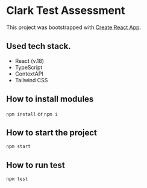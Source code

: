 # Clark Test Assessment

This project was bootstrapped with [Create React App](https://github.com/facebook/create-react-app).

## Used tech stack.

- React (v.18)
- TypeScript
- ContextAPI
- Tailwind CSS

## How to install modules

`npm install` or `npm i`

## How to start the project

`npm start`

## How to run test

`npm test`
